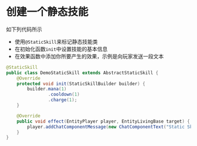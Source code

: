 # 创建一个静态技能

如下列代码所示
- 使用`@StaticSkill`来标记静态技能类
- 在初始化函数`init`中设置技能的基本信息
- 在效果函数中添加你所要产生的效果，示例是向玩家发送一段文本

```java
@StaticSkill
public class DemoStaticSkill extends AbstractStaticSkill {
    @Override
    protected void init(StaticSkillBuilder builder) {
        builder.mana(1)
                .cooldown(1)
                .charge(1);
    }

    @Override
    public void effect(EntityPlayer player, EntityLivingBase target) {
        player.addChatComponentMessage(new ChatComponentText("Static Skill!"));
    }
}
```